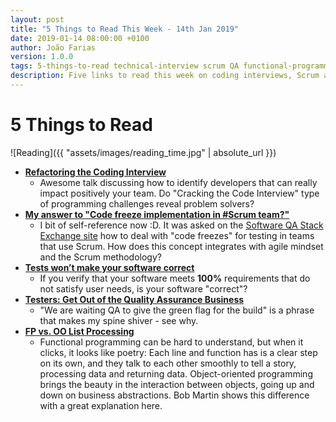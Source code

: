 ```yaml
---
layout: post
title: "5 Things to Read This Week - 14th Jan 2019"
date: 2019-01-14 08:00:00 +0100
author: João Farias
version: 1.0.0
tags: 5-things-to-read technical-interview scrum QA functional-programming
description: Five links to read this week on coding interviews, Scrum and Testing, meaning of Q.A., and functional programming beauty
---
```


# 5 Things to Read

![Reading]({{ "assets/images/reading_time.jpg" | absolute_url }})

- **[Refactoring the Coding Interview](https://www.youtube.com/watch?v=cMYTwP21dEU)**
  - Awesome talk discussing how to identify developers that can really impact positively your team. Do "Cracking the Code Interview" type of programming challenges reveal problem solvers?
- **[My answer to "Code freeze implementation in #Scrum team?"](https://sqa.stackexchange.com/questions/36849/code-freeze-implementation-in-scrum-team/36895#36895)**
  - I bit of self-reference now :D. It was asked on the [Software QA Stack Exchange site](https://sqa.stackexchange.com/) how to deal with "code freezes" for testing in teams that use Scrum. How does this concept integrates with agile mindset and the Scrum methodology?
- **[Tests won’t make your software correct](https://codewithoutrules.com/2018/12/12/tests-are-not-enough/)**
  - If you verify that your software meets **100%** requirements that do not satisfy user needs, is your software "correct"?
- **[Testers: Get Out of the Quality Assurance Business](http://www.developsense.com/blog/2010/05/testers-get-out-of-the-quality-assurance-business/)**
  - "We are waiting QA to give the green flag for the build" is a phrase that makes my spine shiver - see why.
- **[FP vs. OO List Processing](http://blog.cleancoder.com/uncle-bob/2018/12/17/FPvsOO-List-processing.html)**
  - Functional programming can be hard to understand, but when it clicks, it looks like poetry: Each line and function has is a clear step on its own, and they talk to each other smoothly to tell a story, processing data and returning data. Object-oriented programming brings the beauty in the interaction between objects, going up and down on business abstractions. Bob Martin shows this difference with a great explanation here.